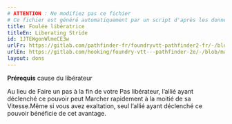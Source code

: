 ```yaml
---
# ATTENTION : Ne modifiez pas ce fichier
# Ce fichier est généré automatiquement par un script d'après les données du module Foundry VTT officiel et de sa traduction
title: Foulée libératrice
titleEn: Liberating Stride
id: 1JTEWgonWlmeCE3w
urlFr: https://gitlab.com/pathfinder-fr/foundryvtt-pathfinder2-fr/-/blob/master/data/feats/1JTEWgonWlmeCE3w.htm
urlEn: https://gitlab.com/hooking/foundry-vtt---pathfinder-2e/-/blob/master/packs/data/feats.db/liberating-stride.json
layout: dons
---
```

**Prérequis** cause du libérateur

Au lieu de Faire un pas à la fin de votre Pas libérateur, l’allié ayant déclenché ce pouvoir peut Marcher rapidement à la moitié de sa Vitesse.Même si vous avez exaltation, seul l’allié ayant déclenché ce pouvoir bénéficie de cet avantage.
